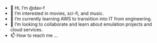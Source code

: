 - 👋 Hi, I’m @dav-f
- 👀 I’m interested in movies,  sci-fi, and music. 
- 🌱 I’m currently learning AWS to transiition into IT from engineering. 
- 💞️ I’m looking to collaborate and learn about emulation projects and cloud services. 
- 📫 How to reach me ...

<!---
dav-f/dav-f is a ✨ special ✨ repository because its `README.md` (this file) appears on your GitHub profile.
You can click the Preview link to take a look at your changes.
--->
